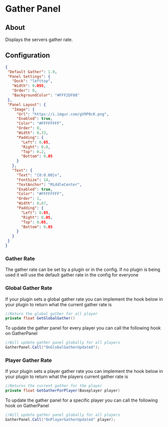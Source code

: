 # Gather Panel

## About
Displays the servers gather rate.

## Configuration
 
 ```json
{
  "Default Gather": 1.0,
  "Panel Settings": {
    "Dock": "lefttop",
    "Width": 0.055,
    "Order": 0,
    "BackgroundColor": "#FFF2DF08"
  },
  "Panel Layout": {
    "Image": {
      "Url": "https://i.imgur.com/gV9P0cK.png",
      "Enabled": true,
      "Color": "#FFFFFFFF",
      "Order": 0,
      "Width": 0.33,
      "Padding": {
        "Left": 0.05,
        "Right": 0.0,
        "Top": 0.2,
        "Bottom": 0.05
      }
    },
    "Text": {
      "Text": "{0:0.00}x",
      "FontSize": 14,
      "TextAnchor": "MiddleCenter",
      "Enabled": true,
      "Color": "#FFFFFFFF",
      "Order": 1,
      "Width": 0.67,
      "Padding": {
        "Left": 0.05,
        "Right": 0.05,
        "Top": 0.05,
        "Bottom": 0.05
      }
    }
  }
}
 ```

### Gather Rate
The gather rate can be set by a plugin or in the config. 
If no plugin is being used it will use the default gather rate in the config for everyone

### Global Gather Rate

If your plugin sets a global gather rate you can implement the hook below in your plugin to return what the current gather rate is

```c#
//Return the global gather for all player
private float GetGlobalGather()
```

To update the gather panel for every player you can call the following hook on GatherPanel

```c#
//Will update gather panel globally for all players
GatherPanel.Call("OnGlobalGatherUpdated");
```

### Player Gather Rate
If your plugin sets a player gather rate you can implement the hook below in your plugin to return what the players current gather rate is

```c#
//Returns the current gather for the player
private float GetGatherForPlayer(Baseplayer player)
```

To update the gather panel for a specific player you can call the following hook on GatherPanel

```c#
//Will update gather panel globally for all players
GatherPanel.Call("OnPlayerGatherUpdated" player);
```